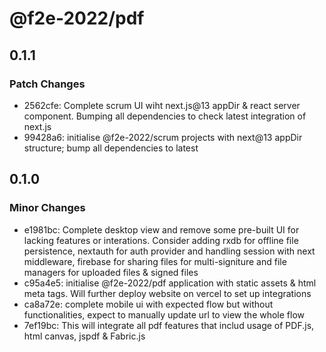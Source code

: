 # @f2e-2022/pdf

## 0.1.1

### Patch Changes

- 2562cfe: Complete scrum UI wiht next.js@13 appDir & react server component. Bumping all dependencies to check latest integration of next.js
- 99428a6: initialise @f2e-2022/scrum projects with next@13 appDir structure; bump all dependencies to latest

## 0.1.0

### Minor Changes

- e1981bc: Complete desktop view and remove some pre-built UI for lacking features or interations. Consider adding rxdb for offline file persistence, nextauth for auth provider and handling session with next middleware, firebase for sharing files for multi-signiture and file managers for uploaded files & signed files
- c95a4e5: initialise @f2e-2022/pdf application with static assets & html meta tags. Will further deploy website on vercel to set up integrations
- ca8a72e: complete mobile ui with expected flow but without functionalities, expect to manually update url to view the whole flow
- 7ef19bc: This will integrate all pdf features that includ usage of PDF.js, html canvas, jspdf & Fabric.js
